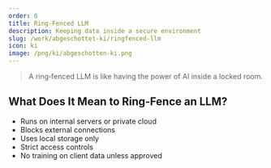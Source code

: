 ```yaml
---
order: 6
title: Ring‑Fenced LLM
description: Keeping data inside a secure environment
slug: /work/abgeschottet-ki/ringfenced-llm
icon: ki
image: /png/ki/abgeschotten-ki.png
---
```


> A ring‑fenced LLM is like having the power of AI inside a locked room.

## What Does It Mean to Ring‑Fence an LLM?

- Runs on internal servers or private cloud
- Blocks external connections
- Uses local storage only
- Strict access controls
- No training on client data unless approved

